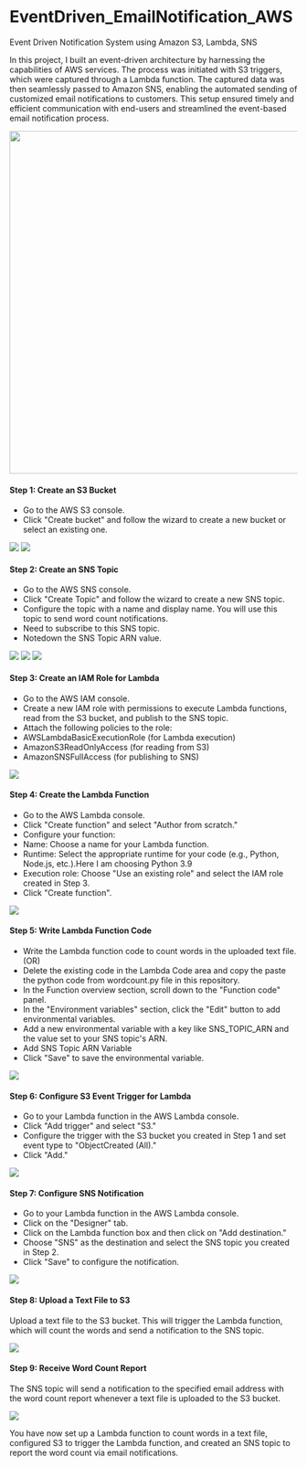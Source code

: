 # EventDriven_EmailNotification_AWS
Event Driven Notification System using Amazon S3, Lambda, SNS 

In this project, I built an event-driven architecture by harnessing the capabilities of AWS services. The process was initiated with S3 triggers, which were captured through a Lambda function. The captured data was then seamlessly passed to Amazon SNS, enabling the automated sending of customized email notifications to customers. This setup ensured timely and efficient communication with end-users and streamlined the event-based email notification process.

<img src="https://github.com/sreedevi-langoju/EventDriven_EmailNotifications_AWS/assets/135724041/f548b8ea-da08-4320-957d-a13ffd31f44a" width="600">

#### Step 1: Create an S3 Bucket

* Go to the AWS S3 console.
* Click "Create bucket" and follow the wizard to create a new bucket or select an existing one.

<img src="https://github.com/sreedevi-langoju/12weekawsworkshopchallenge-/assets/135724041/9ef6f87d-c6b8-4238-bade-2b5c82768f38">

<img src="https://github.com/sreedevi-langoju/12weekawsworkshopchallenge-/assets/135724041/0548476d-09d8-4d41-acb9-278842e58200">

  

#### Step 2: Create an SNS Topic

* Go to the AWS SNS console.
* Click "Create Topic" and follow the wizard to create a new SNS topic.
* Configure the topic with a name and display name. You will use this topic to send word count notifications.
* Need to subscribe to this SNS topic.
* Notedown the SNS Topic ARN value.

<img src="https://github.com/sreedevi-langoju/12weekawsworkshopchallenge-/assets/135724041/5c300b9e-36f8-4816-8702-e6d51ba5b47a">

<img src="https://github.com/sreedevi-langoju/12weekawsworkshopchallenge-/assets/135724041/73cc472f-d934-43d6-b1f3-6a17d76bccd1">


<img src="https://github.com/sreedevi-langoju/12weekawsworkshopchallenge-/assets/135724041/9543a11b-be6a-4ce6-8180-77e65bb59801">

#### Step 3: Create an IAM Role for Lambda

* Go to the AWS IAM console.
* Create a new IAM role with permissions to execute Lambda functions, read from the S3 bucket, and publish to the SNS topic.
* Attach the following policies to the role:
* AWSLambdaBasicExecutionRole (for Lambda execution)
* AmazonS3ReadOnlyAccess (for reading from S3)
* AmazonSNSFullAccess (for publishing to SNS)

<img src="https://github.com/sreedevi-langoju/12weekawsworkshopchallenge-/assets/135724041/c87ceb05-6a01-4e34-a2e7-09dd5216f63e">


#### Step 4: Create the Lambda Function

* Go to the AWS Lambda console.
* Click "Create function" and select "Author from scratch."
* Configure your function:
* Name: Choose a name for your Lambda function.
* Runtime: Select the appropriate runtime for your code (e.g., Python, Node.js, etc.).Here I am choosing Python 3.9
* Execution role: Choose "Use an existing role" and select the IAM role created in Step 3.
* Click "Create function".

<img src="https://github.com/sreedevi-langoju/12weekawsworkshopchallenge-/assets/135724041/647a95a5-82bb-45ed-922a-136147723a86">

#### Step 5: Write Lambda Function Code
* Write the Lambda function code to count words in the uploaded text file. 
 (OR)
* Delete the existing code in the  Lambda Code area and copy the paste the python code from wordcount.py file in this repository.
* In the Function overview section, scroll down to the "Function code" panel.
* In the "Environment variables" section, click the "Edit" button to add environmental variables.
* Add a new environmental variable with a key like SNS_TOPIC_ARN and the value set to your SNS topic's ARN.
* Add SNS Topic ARN Variable
* Click "Save" to save the environmental variable.


<img src="https://github.com/sreedevi-langoju/12weekawsworkshopchallenge-/assets/135724041/fed8dbb2-c818-42d6-a8c0-225576b1a915">

#### Step 6: Configure S3 Event Trigger for Lambda

* Go to your Lambda function in the AWS Lambda console.
* Click "Add trigger" and select "S3."
* Configure the trigger with the S3 bucket you created in Step 1 and set event type to "ObjectCreated (All)."
* Click "Add."

<img src="https://github.com/sreedevi-langoju/12weekawsworkshopchallenge-/assets/135724041/cb145bdc-1f8a-4d60-a9ab-ca1562c58960">

#### Step 7: Configure SNS Notification

* Go to your Lambda function in the AWS Lambda console.
* Click on the "Designer" tab.
* Click on the Lambda function box and then click on "Add destination."
* Choose "SNS" as the destination and select the SNS topic you created in Step 2.
* Click "Save" to configure the notification.

<img src="https://github.com/sreedevi-langoju/12weekawsworkshopchallenge-/assets/135724041/b5d2346d-6bca-426c-958e-d1b33269cbcd">


#### Step 8: Upload a Text File to S3
Upload a text file to the S3 bucket. This will trigger the Lambda function, which will count the words and send a notification to the SNS topic.

<img src="https://github.com/sreedevi-langoju/12weekawsworkshopchallenge-/assets/135724041/565b87d4-67d1-481b-bb8b-c55f405f6e38">


#### Step 9: Receive Word Count Report
The SNS topic will send a notification to the specified email address with the word count report whenever a text file is uploaded to the S3 bucket.

<img src="https://github.com/sreedevi-langoju/12weekawsworkshopchallenge-/assets/135724041/6da07bc3-0e04-43a7-a3f1-0b2690b9f5fc">


You have now set up a Lambda function to count words in a text file, configured S3 to trigger the Lambda function, and created an SNS topic to report the word count via email notifications.


